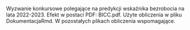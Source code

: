 Wyzwanie konkursowe polegające na predykcji wskaźnika bezrobocia na lata 2022-2023. Efekt w postaci PDF: BICC.pdf. 
Użyte obliczenia w pliku DokumentacjaRmd. 
W pozostałych plikach obliczenia wspomagające.
